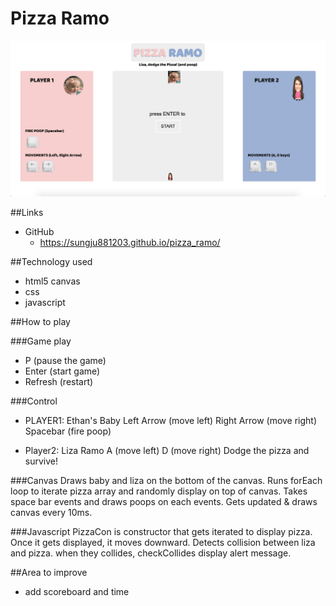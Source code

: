 # Pizza Ramo

![alt tag](https://github.com/rainrunner88/pizza_ramo/blob/master/Screen%20Shot%202016-09-09%20at%203.23.32%20PM.png)

##Links
- GitHub
	- https://sungju881203.github.io/pizza_ramo/

##Technology used
* html5 canvas
* css
* javascript


##How to play

###Game play
* P (pause the game)
* Enter (start game)
* Refresh (restart)

###Control
* PLAYER1: Ethan's Baby
  Left Arrow (move left)
  Right Arrow (move right)
  Spacebar (fire poop)

* Player2: Liza Ramo
  A (move left)
  D (move right)
  Dodge the pizza and survive!

###Canvas
Draws baby and liza on the bottom of the canvas.
Runs forEach loop to iterate pizza array and randomly display on top of canvas.
Takes space bar events and draws poops on each events.
Gets updated & draws canvas every 10ms.

###Javascript
PizzaCon is constructor that gets iterated to display pizza.
Once it gets displayed, it moves downward.
Detects collision between liza and pizza. when they collides, checkCollides display alert message.

##Area to improve
* add scoreboard and time
